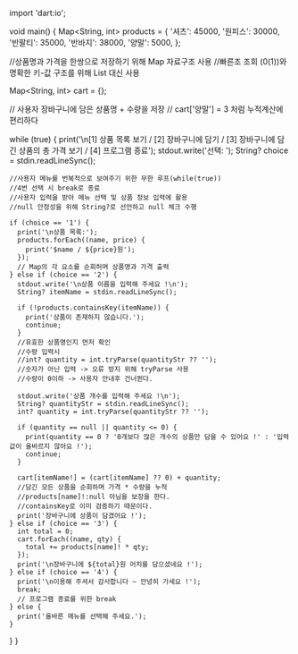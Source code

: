 import 'dart:io';

void main() {
  Map<String, int> products = {
    '셔츠': 45000,
    '원피스': 30000,
    '반팔티': 35000,
    '반바지': 38000,
    '양말': 5000,
  };
  
  //상품명과 가격을 한쌍으로 저장하기 위해 Map 자료구조 사용
  //빠른조 조회 (0(1))와 명확한 키-값 구조를 위해 List 대신 사용
 

  Map<String, int> cart = {};
  
  // 사용자 장바구니에 담은 상품명 + 수량을 저장
  // cart['양말'] = 3 처럼 누적계산에 편리하다

  while (true) {
    print('\n[1] 상품 목록 보기 / [2] 장바구니에 담기 / [3] 장바구니에 담긴 상품의 총 가격 보기 / [4] 프로그램 종료');
    stdout.write('선택: ');
    String? choice = stdin.readLineSync();
    
    //사용자 메뉴를 번복적으로 보여주기 위한 무한 루프(while(true))
    //4번 선택 시 break로 종료
    //사용자 입력을 받아 메뉴 선택 및 상품 정보 입력에 활용
    //null 안정성을 위해 String?로 선언하고 null 체크 수행

    if (choice == '1') {
      print('\n상품 목록:');
      products.forEach((name, price) {
        print('$name / ${price}원');
      });
      // Map의 각 요소를 순회허며 상품명과 가격 출력
    } else if (choice == '2') {
      stdout.write('\n상품 이름을 입력해 주세요 !\n');
      String? itemName = stdin.readLineSync();

      if (!products.containsKey(itemName)) {
        print('상품이 존재하지 않습니다.');
        continue;
      }
      //유효한 상품명인지 먼저 확인
      //수량 입력시
      //int? quantity = int.tryParse(quantityStr ?? '');
      //숫자가 아닌 입력 -> 오류 방지 위해 tryParse 사용
      //수량이 0이하 -> 사용자 안내후 건너뛴다.

      stdout.write('상품 개수를 입력해 주세요 !\n');
      String? quantityStr = stdin.readLineSync();
      int? quantity = int.tryParse(quantityStr ?? '');

      if (quantity == null || quantity <= 0) {
        print(quantity == 0 ? '0개보다 많은 개수의 상품만 담을 수 있어요 !' : '입력값이 올바르지 않아요 !');
        continue;
      }

      cart[itemName!] = (cart[itemName] ?? 0) + quantity;
      //담긴 모든 상품을 순회하며 가격 * 수량을 누적
      //products[name]!:null 아님을 보장을 한다.
      //containsKey로 이미 검증하기 때문이다.
      print('장바구니에 상품이 담겼어요 !');
    } else if (choice == '3') {
      int total = 0;
      cart.forEach((name, qty) {
        total += products[name]! * qty;
      });
      print('\n장바구니에 ${total}원 어치를 담으셨네요 !');
    } else if (choice == '4') {
      print('\n이용해 주셔서 감사합니다 ~ 안녕히 가세요 !');
      break;
      // 프로그램 종료를 위한 break
    } else {
      print('올바른 메뉴를 선택해 주세요.');
    }
  }
}



